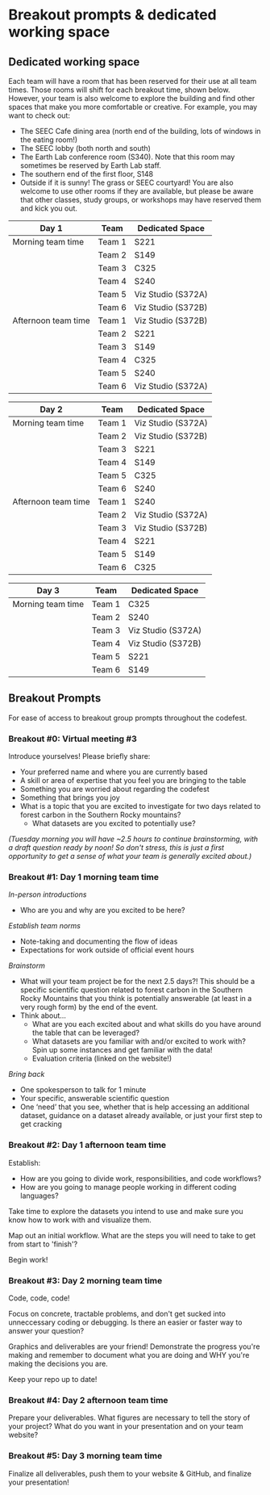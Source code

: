 # Breakout prompts & dedicated working space

## Dedicated working space

Each team will have a room that has been reserved for their use at all team times. Those rooms will shift for each breakout time, shown below. However, your team is also welcome to explore the building and find other spaces that make you more comfortable or creative. For example, you may want to check out:

  - The SEEC Cafe dining area (north end of the building, lots of windows in the eating room!)
  - The SEEC lobby (both north and south)
  - The Earth Lab conference room (S340). Note that this room may sometimes be reserved by Earth Lab staff.
  - The southern end of the first floor, S148
  - Outside if it is sunny! The grass or SEEC courtyard!
You are also welcome to use other rooms if they are available, but please be aware that other classes, study groups, or workshops may have reserved them and kick you out.

| Day 1        | Team  | Dedicated Space |
|--------------|-------|-----------------|
| Morning team time | Team 1 | S221            |
|              | Team 2 | S149            |
|              | Team 3 | C325            |
|              | Team 4 | S240            |
|              | Team 5 | Viz Studio (S372A) |
|              | Team 6 | Viz Studio (S372B) |
| Afternoon team time | Team 1 | Viz Studio (S372B) |
|              | Team 2 | S221            |
|              | Team 3 | S149            |
|              | Team 4 | C325            |
|              | Team 5 | S240            |
|              | Team 6 | Viz Studio (S372A) |

| Day 2        | Team  | Dedicated Space |
|--------------|-------|-----------------|
| Morning team time | Team 1 | Viz Studio (S372A) |
|              | Team 2 | Viz Studio (S372B) |
|              | Team 3 | S221            |
|              | Team 4 | S149            |
|              | Team 5 | C325            |
|              | Team 6 | S240            |
| Afternoon team time | Team 1 | S240            |
|              | Team 2 | Viz Studio (S372A) |
|              | Team 3 | Viz Studio (S372B) |
|              | Team 4 | S221            |
|              | Team 5 | S149            |
|              | Team 6 | C325            |

| Day 3        | Team  | Dedicated Space |
|--------------|-------|-----------------|
| Morning team time | Team 1 | C325            |
|              | Team 2 | S240            |
|              | Team 3 | Viz Studio (S372A) |
|              | Team 4 | Viz Studio (S372B) |
|              | Team 5 | S221            |
|              | Team 6 | S149            |


## Breakout Prompts

For ease of access to breakout group prompts throughout the codefest.

### Breakout #0: Virtual meeting #3

Introduce yourselves! Please briefly share:

 - Your preferred name and where you are currently based
 - A skill or area of expertise that you feel you are bringing to the table
 - Something you are worried about regarding the codefest
 - Something that brings you joy
 - What is a topic that you are excited to investigate for two days related to forest carbon in the Southern Rocky mountains?
   - What datasets are you excited to potentially use?

*(Tuesday morning you will have ~2.5 hours to continue brainstorming, with a draft question ready by noon! So don't stress, this is just a first opportunity to get a sense of what your team is generally excited about.)*

### Breakout #1: Day 1 morning team time

*In-person introductions*

  - Who are you and why are you excited to be here?

*Establish team norms*

  - Note-taking and documenting the flow of ideas
  - Expectations for work outside of official event hours

*Brainstorm*

  - What will your team project be for the next 2.5 days?! This should be a specific scientific question related to forest carbon in the Southern Rocky Mountains that you think is potentially answerable (at least in a very rough form) by the end of the event.
  - Think about…
    - What are you each excited about and what skills do you have around the table that can be leveraged?
    - What datasets are you familiar with and/or excited to work with? Spin up some instances and get familiar with the data!
    - Evaluation criteria (linked on the website!)

*Bring back*

  - One spokesperson to talk for 1 minute
  - Your specific, answerable scientific question
  - One ‘need’ that you see, whether that is help accessing an additional dataset, guidance on a dataset already available, or just your first step to get cracking


### Breakout #2: Day 1 afternoon team time

Establish:

  - How are you going to divide work, responsibilities, and code workflows?
  - How are you going to manage people working in different coding languages?

Take time to explore the datasets you intend to use and make sure you know how to work with and visualize them.

Map out an initial workflow. What are the steps you will need to take to get from start to 'finish'?

Begin work!

### Breakout #3: Day 2 morning team time

Code, code, code!

Focus on concrete, tractable problems, and don't get sucked into unneccessary coding or debugging. Is there an easier or faster way to answer your question?

Graphics and deliverables are your friend! Demonstrate the progress you're making and remember to document what you are doing and WHY you're making the decisions you are.

Keep your repo up to date!

### Breakout #4: Day 2 afternoon team time

Prepare your deliverables. What figures are necessary to tell the story of your project? What do you want in your presentation and on your team website?

### Breakout #5: Day 3 morning team time

Finalize all deliverables, push them to your website & GitHub, and finalize your presentation!